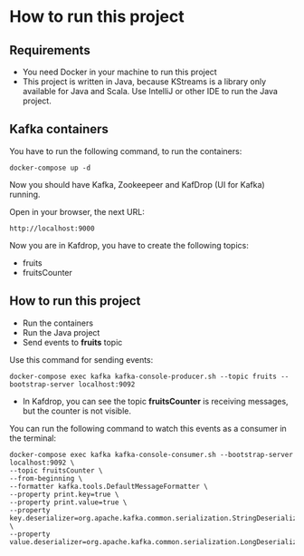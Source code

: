 # How to run this project

## Requirements

- You need Docker in your machine to run this project
- This project is written in Java, because KStreams is a library only available for Java and Scala. Use IntelliJ or other IDE to run the Java project.

## Kafka containers

You have to run the following command, to run the containers:

    docker-compose up -d

Now you should have Kafka, Zookeepeer and KafDrop (UI for Kafka) running.

Open in your browser, the next URL:

    http://localhost:9000

Now you are in Kafdrop, you have to create the following topics:

- fruits
- fruitsCounter

## How to run this project

- Run the containers
- Run the Java project
- Send events to **fruits** topic

Use this command for sending events:

    docker-compose exec kafka kafka-console-producer.sh --topic fruits --bootstrap-server localhost:9092

- In Kafdrop, you can see the topic **fruitsCounter** is receiving messages, but the counter is not visible.

You can run the following command to watch this events as a consumer in the terminal:

    docker-compose exec kafka kafka-console-consumer.sh --bootstrap-server localhost:9092 \             
    --topic fruitsCounter \
    --from-beginning \
    --formatter kafka.tools.DefaultMessageFormatter \
    --property print.key=true \
    --property print.value=true \
    --property key.deserializer=org.apache.kafka.common.serialization.StringDeserializer \
    --property value.deserializer=org.apache.kafka.common.serialization.LongDeserializer
